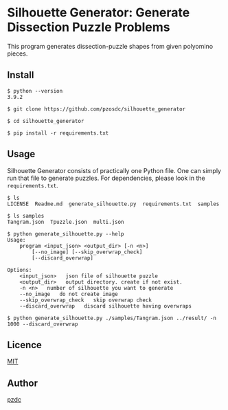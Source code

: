 Silhouette Generator: Generate Dissection Puzzle Problems
=========================================================

This program generates dissection-puzzle shapes
from given polyomino pieces.


## Install

```
$ python --version
3.9.2

$ git clone https://github.com/pzosdc/silhouette_generator

$ cd silhouette_generator

$ pip install -r requirements.txt
```

## Usage

Silhouette Generator consists of practically one Python file.
One can simply run that file to generate puzzles.
For dependencies, please look in the ``requirements.txt``.

```
$ ls
LICENSE  Readme.md  generate_silhouette.py  requirements.txt  samples

$ ls samples
Tangram.json  Tpuzzle.json  multi.json

$ python generate_silhouette.py --help
Usage:
    program <input_json> <output_dir> [-n <n>]
        [--no_image] [--skip_overwrap_check]
        [--discard_overwrap]

Options:
    <input_json>   json file of silhouette puzzle
    <output_dir>   output directory. create if not exist.
    -n <n>   number of silhouette you want to generate
    --no_image   do not create image
    --skip_overwrap_check   skip overwrap check
    --discard_overwrap   discard silhouette having overwraps

$ python generate_silhouette.py ./samples/Tangram.json ../result/ -n 1000 --discard_overwrap

```

## Licence

[MIT](https://github.com/pzosdc/silhouette_generator/blob/main/LICENSE)

## Author

[pzdc](https://github.com/pzosdc)

